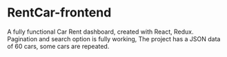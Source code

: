 # RentCar-frontend
A fully functional Car Rent dashboard, created with React, Redux. Pagination and search option is fully working,
The project has a JSON data of 60 cars, some cars are repeated.
